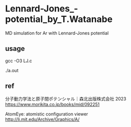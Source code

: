 # Lennard-Jones_-potential_by_T.Watanabe
MD simulation for Ar with Lennard-Jones potential

## usage
gcc -O3 LJ.c

./a.out

## ref
分子動力学法と原子間ポテンシャル｜森北出版株式会社 2023 
https://www.morikita.co.jp/books/mid/092251

AtomEye: atomistic configuration viewer http://li.mit.edu/Archive/Graphics/A/

